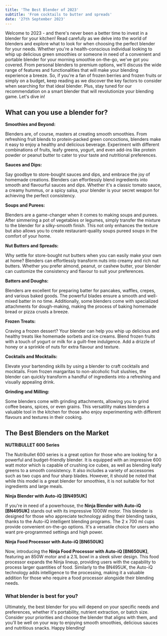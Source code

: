 ```yaml
---
title: 'The Best Blender of 2023'
subtitle: 'From cocktails to butter and spreads'
date: '27th September 2023'
---
```


Welcome to 2023 - and there's never been a better time to invest in a blender for your kitchen! Read carefully as we delve into the world of blenders and explore what to look for when choosing the perfect blender for your needs. Whether you're a health-conscious individual looking to whip up delicious green smoothies or someone in need of a convenient and portable blender for your morning smoothie on-the-go, we've got you covered. From personal blenders to premium options, we'll discuss the wide range of features and functionalities that will make your blending experience a breeze. So, if you're a fan of frozen berries and frozen fruits or simply on a budget, keep reading as we discover the key factors to consider when searching for that ideal blender. Plus, stay tuned for our recommendation on a smart blender that will revolutionize your blending game. Let's dive in!

## What can you use a blender for?

**Smoothies and Beyond:**

Blenders are, of course, masters at creating smooth smoothies. From refreshing fruit blends to protein-packed green concoctions, blenders make it easy to enjoy a healthy and delicious beverage. Experiment with different combinations of fruits, leafy greens, yogurt, and even add-ins like protein powder or peanut butter to cater to your taste and nutritional preferences.

**Sauces and Dips:**

Say goodbye to store-bought sauces and dips, and embrace the joy of homemade creations. Blenders can effortlessly blend ingredients into smooth and flavourful sauces and dips. Whether it's a classic tomato sauce, a creamy hummus, or a spicy salsa, your blender is your secret weapon for achieving the perfect consistency.

**Soups and Purees:**

Blenders are a game-changer when it comes to making soups and purees. After simmering a pot of vegetables or legumes, simply transfer the mixture to the blender for a silky-smooth finish. This not only enhances the texture but also allows you to create restaurant-quality soups pureed soups in the comfort of your home.

**Nut Butters and Spreads:**

Why settle for store-bought nut butters when you can easily make your own at home? Blenders can effortlessly transform nuts into creamy and rich nut butters. Whether you prefer almond, peanut, or cashew butter, your blender can customize the consistency and flavour to suit your preferences.

**Batters and Doughs:**

Blenders are excellent for preparing batter for pancakes, waffles, crepes, and various baked goods. The powerful blades ensure a smooth and well-mixed batter in no time. Additionally, some blenders come with specialized attachments for dough-making, making the process of baking homemade bread or pizza crusts a breeze.

**Frozen Treats:**

Craving a frozen dessert? Your blender can help you whip up delicious and healthy treats like homemade sorbets and ice creams. Blend frozen fruits with a touch of yogurt or milk for a guilt-free indulgence. Add a drizzle of honey or a sprinkle of nuts for extra flavour and texture.

**Cocktails and Mocktails:**

Elevate your bartending skills by using a blender to craft cocktails and mocktails. From frozen margaritas to non-alcoholic fruit slushies, the blender can quickly transform a handful of ingredients into a refreshing and visually appealing drink.

**Grinding and Milling:**

Some blenders come with grinding attachments, allowing you to grind coffee beans, spices, or even grains. This versatility makes blenders a valuable tool in the kitchen for those who enjoy experimenting with different flavours and textures in their cooking.

## The Best Blenders on the Market

**NUTRiBULLET 600 Series**

The Nutribullet 600 series is a great option for those who are looking for a powerful and budget-friendly blender. It is equipped with an impressive 600 watt motor which is capable of crushing ice cubes, as well as blending leafy greens to a smooth consistency. It also includes a variety of accessories such as two cups and four sharp blades. However, it should be noted that while this model is a great blender for smoothies, it is not suitable for hot ingredients and large meals.

**Ninja Blender with Auto-iQ [BN495UK]**

If you're in need of a powerhouse, the **Ninja Blender with Auto-iQ [BN495UK]** stands out with its impressive 1000W motor. This blender is designed for those who appreciate technology aiding their blending tasks, thanks to the Auto-iQ intelligent blending programs. The 2 x 700 ml cups provide convenient on-the-go options. It's a versatile choice for users who want pre-programmed settings and high power.

**Ninja Food Processor with Auto-iQ [BN650UK]**

Now, introducing the **Ninja Food Processor with Auto-iQ [BN650UK]**, featuring an 850W motor and a 2.1L bowl in a sleek silver design. This food processor expands the Ninja lineup, providing users with the capability to process larger quantities of food. Similarly to the BN495UK, the Auto-iQ technology adds intelligence to the processing, making it a valuable addition for those who require a food processor alongside their blending needs.

### What blender is best for you?

Ultimately, the best blender for you will depend on your specific needs and preferences, whether it's portability, nutrient extraction, or batch size. Consider your priorities and choose the blender that aligns with them, and you'll be well on your way to enjoying smooth smoothies, delicious sauces and nutritious snacks. Happy blending!
